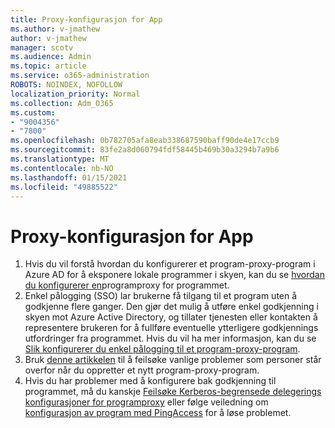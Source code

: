 ```yaml
---
title: Proxy-konfigurasjon for App
ms.author: v-jmathew
author: v-jmathew
manager: scotv
ms.audience: Admin
ms.topic: article
ms.service: o365-administration
ROBOTS: NOINDEX, NOFOLLOW
localization_priority: Normal
ms.collection: Adm_O365
ms.custom:
- "9004356"
- "7800"
ms.openlocfilehash: 0b782705afa8eab338687590baff90de4e17ccb9
ms.sourcegitcommit: 83fe2a8d060794fdf58445b469b30a3294b7a9b6
ms.translationtype: MT
ms.contentlocale: nb-NO
ms.lasthandoff: 01/15/2021
ms.locfileid: "49885522"
---
```

# <a name="app-proxy-configuration"></a>Proxy-konfigurasjon for App

1. Hvis du vil forstå hvordan du konfigurerer et program-proxy-program i Azure AD for å eksponere lokale programmer i skyen, kan du se [hvordan du konfigurerer en](https://docs.microsoft.com/azure/active-directory/application-proxy-config-how-to)programproxy for programmet.
2. Enkel pålogging (SSO) lar brukerne få tilgang til et program uten å godkjenne flere ganger. Den gjør det mulig å utføre enkel godkjenning i skyen mot Azure Active Directory, og tillater tjenesten eller kontakten å representere brukeren for å fullføre eventuelle ytterligere godkjennings utfordringer fra programmet. Hvis du vil ha mer informasjon, kan du se [Slik konfigurerer du enkel pålogging til et program-proxy-program](https://docs.microsoft.com/azure/active-directory/application-proxy-config-sso-how-to).
3. Bruk [denne artikkelen](https://docs.microsoft.com/azure/active-directory/application-proxy-config-problem) til å feilsøke vanlige problemer som personer står overfor når du oppretter et nytt program-proxy-program.
4. Hvis du har problemer med å konfigurere bak godkjenning til programmet, må du kanskje [Feilsøke Kerberos-begrensede delegerings konfigurasjoner for programproxy](https://docs.microsoft.com/azure/active-directory/application-proxy-back-end-kerberos-constrained-delegation-how-to) eller følge veiledning om [konfigurasjon av program med PingAccess](https://docs.microsoft.com/azure/active-directory/application-proxy-back-end-ping-access-how-to) for å løse problemet.
